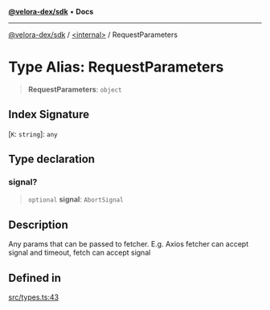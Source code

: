 [**@velora-dex/sdk**](../../README.md) • **Docs**

***

[@velora-dex/sdk](../../globals.md) / [\<internal\>](../README.md) / RequestParameters

# Type Alias: RequestParameters

> **RequestParameters**: `object`

## Index Signature

 \[`K`: `string`\]: `any`

## Type declaration

### signal?

> `optional` **signal**: `AbortSignal`

## Description

Any params that can be passed to fetcher. E.g. Axios fetcher can accept signal and timeout, fetch can accept signal

## Defined in

[src/types.ts:43](https://github.com/VeloraDEX/sdk/blob/feat/extend_delta_orders_filtering/src/types.ts#L43)
